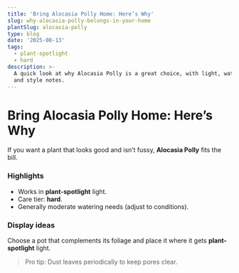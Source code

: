 ```yaml
---
title: 'Bring Alocasia Polly Home: Here’s Why'
slug: why-alocasia-polly-belongs-in-your-home
plantSlug: alocasia-polly
type: blog
date: '2025-08-13'
tags:
  - plant-spotlight
  - hard
description: >-
  A quick look at why Alocasia Polly is a great choice, with light, watering,
  and style notes.
---
```

# Bring Alocasia Polly Home: Here’s Why

If you want a plant that looks good and isn’t fussy, **Alocasia Polly** fits the bill.

### Highlights
- Works in **plant-spotlight** light.
- Care tier: **hard**.
- Generally moderate watering needs (adjust to conditions).

### Display ideas
Choose a pot that complements its foliage and place it where it gets **plant-spotlight** light.
  
> Pro tip: Dust leaves periodically to keep pores clear.
